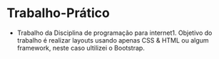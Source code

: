 # Trabalho-Prático
+ Trabalho da Disciplina de programação para internet1.
  Objetivo do trabalho é realizar layouts usando apenas CSS & HTML ou algum framework, neste caso ultilizei o Bootstrap.
